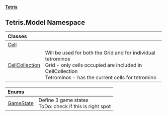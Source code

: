 #### [Tetris](index.md 'index')
## Tetris.Model Namespace

| Classes | |
| :--- | :--- |
| [Cell](Tetris_Model_Cell.md 'Tetris.Model.Cell') |  |
| [CellCollection](Tetris_Model_CellCollection.md 'Tetris.Model.CellCollection') | Will be used for both the Grid and for individual tetrominos<br/>Grid - only cells occupied are included in CellCollection<br/>Tetrominos - has the current cells for tetromino<br/> |

| Enums | |
| :--- | :--- |
| [GameState](Tetris_Model_GameState.md 'Tetris.Model.GameState') | Define 3 game states<br/>ToDo: check if this is right spot<br/> |
